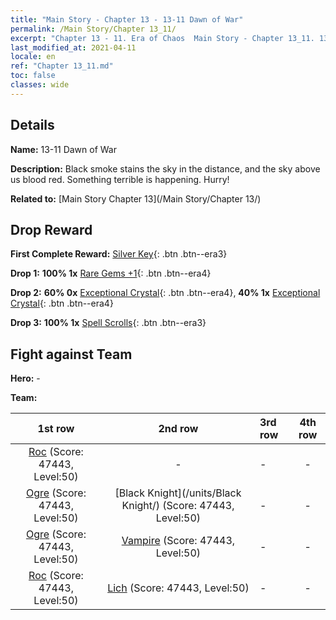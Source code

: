 ```yaml
---
title: "Main Story - Chapter 13 - 13-11 Dawn of War"
permalink: /Main Story/Chapter 13_11/
excerpt: "Chapter 13 - 11. Era of Chaos  Main Story - Chapter 13_11. 13-11 Dawn of War"
last_modified_at: 2021-04-11
locale: en
ref: "Chapter 13_11.md"
toc: false
classes: wide
---
```


## Details

 **Name:** 13-11 Dawn of War

 **Description:** Black smoke stains the sky in the distance, and the sky above us blood red. Something terrible is happening. Hurry!

 **Related to:** [Main Story Chapter 13](/Main Story/Chapter 13/)

## Drop Reward

 **First Complete Reward:** [Silver Key](/Items/con_693/){: .btn .btn--era3}

 **Drop 1:** **100% 1x** [Rare Gems +1](/Items/mat_44/){: .btn .btn--era4}

 **Drop 2:** **60% 0x** [Exceptional Crystal](/Items/mat_38/){: .btn .btn--era4}, **40% 1x** [Exceptional Crystal](/Items/mat_38/){: .btn .btn--era4}

 **Drop 3:** **100% 1x** [Spell Scrolls](/Items/con_694/){: .btn .btn--era3}


## Fight against Team
 **Hero:** -

 **Team:**


  | 1st row | 2nd row | 3rd row | 4th row |
  |:----:|:----:|:----|:----:|
  | [Roc](/units/Roc/) (Score: 47443, Level:50)  | - | - | - |
  | [Ogre](/units/Ogre/) (Score: 47443, Level:50)  | [Black Knight](/units/Black Knight/) (Score: 47443, Level:50)  | - | - |
  | [Ogre](/units/Ogre/) (Score: 47443, Level:50)  | [Vampire](/units/Vampire/) (Score: 47443, Level:50)  | - | - |
  | [Roc](/units/Roc/) (Score: 47443, Level:50)  | [Lich](/units/Lich/) (Score: 47443, Level:50)  | - | - |


